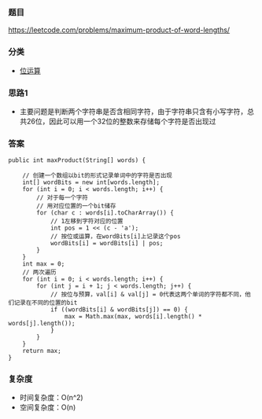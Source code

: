 ### 题目
https://leetcode.com/problems/maximum-product-of-word-lengths/

### 分类
* [位运算](https://zhuanlan.zhihu.com/p/26890617)

### 思路1
* 主要问题是判断两个字符串是否含相同字符，由于字符串只含有小写字符，总共26位，因此可以用一个32位的整数来存储每个字符是否出现过

### 答案
```
public int maxProduct(String[] words) {

    // 创建一个数组以bit的形式记录单词中的字符是否出现
    int[] wordBits = new int[words.length];
    for (int i = 0; i < words.length; i++) {
        // 对于每一个字符
        // 用对应位置的一个bit储存
        for (char c : words[i].toCharArray()) {
            // 1左移到字符对应的位置
            int pos = 1 << (c - 'a');
            // 按位或运算，在wordBits[i]上记录这个pos
            wordBits[i] = wordBits[i] | pos;
        }
    }
    int max = 0;
    // 两次遍历
    for (int i = 0; i < words.length; i++) {
        for (int j = i + 1; j < words.length; j++) {
            // 按位与预算，val[i] & val[j] = 0代表这两个单词的字符都不同，他们记录在不同的位置的bit
            if ((wordBits[i] & wordBits[j]) == 0) {
                max = Math.max(max, words[i].length() * words[j].length());
            }
        }
    }
    return max;
}
```

### 复杂度
* 时间复杂度：O(n^2)
* 空间复杂度：O(n)
